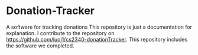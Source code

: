 # Donation-Tracker
A software for tracking donations
This repository is just a documentation for explanation.
I contribute to the repository on https://github.com/luoj1/cs2340-donationTracker.
This repository includes the software we completed.
